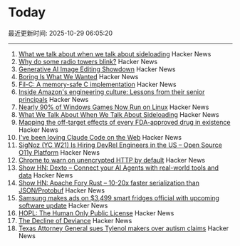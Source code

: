# Today

最近更新时间: 2025-10-29 06:05:20

--- 
1. [What we talk about when we talk about sideloading](https://f-droid.org/2025/10/28/sideloading.html) Hacker News
2. [Why do some radio towers blink?](https://www.jeffgeerling.com/blog/2025/why-do-some-radio-towers-blink) Hacker News
3. [Generative AI Image Editing Showdown](https://genai-showdown.specr.net/image-editing) Hacker News
4. [Boring Is What We Wanted](https://512pixels.net/2025/10/boring-is-what-we-wanted/) Hacker News
5. [Fil-C: A memory-safe C implementation](https://lwn.net/SubscriberLink/1042938/658ade3768dd4758/) Hacker News
6. [Inside Amazon's engineering culture: Lessons from their senior principals](https://olshansky.substack.com/p/inside-amazons-engineering-culture) Hacker News
7. [Nearly 90% of Windows Games Now Run on Linux](https://www.tomshardware.com/software/linux/nearly-90-percent-of-windows-games-now-run-on-linux-latest-data-shows-as-windows-10-dies-gaming-on-linux-is-more-viable-than-ever) Hacker News
8. [What We Talk About When We Talk About Sideloading](https://f-droid.org/2025/10/28/sideloading.html) Hacker News
9. [Mapping the off-target effects of every FDA-approved drug in existence](https://www.owlposting.com/p/mapping-the-off-target-effects-of) Hacker News
10. [I've been loving Claude Code on the Web](https://ben.page/claude-code-web) Hacker News
11. [SigNoz (YC W21) Is Hiring DevRel Engineers in the US – Open Source O11y Platform](https://jobs.ashbyhq.com/SigNoz/8447522c-1163-48d0-8f55-fac25f64a0f3) Hacker News
12. [Chrome to warn on unencrypted HTTP by default](https://security.googleblog.com/2025/10/https-by-default.html) Hacker News
13. [Show HN: Dexto – Connect your AI Agents with real-world tools and data](https://github.com/truffle-ai/dexto) Hacker News
14. [Show HN: Apache Fory Rust – 10-20x faster serialization than JSON/Protobuf](https://fory.apache.org/blog/2025/10/29/fory_rust_versatile_serialization_framework/) Hacker News
15. [Samsung makes ads on $3,499 smart fridges official with upcoming software update](https://arstechnica.com/gadgets/2025/10/samsung-makes-ads-on-3499-smart-fridges-official-with-upcoming-software-update/) Hacker News
16. [HOPL: The Human Only Public License](https://vanderessen.com/posts/hopl/) Hacker News
17. [The Decline of Deviance](https://www.experimental-history.com/p/the-decline-of-deviance) Hacker News
18. [Texas Attorney General sues Tylenol makers over autism claims](https://www.bbc.com/news/articles/ce9d3n1r08do) Hacker News
